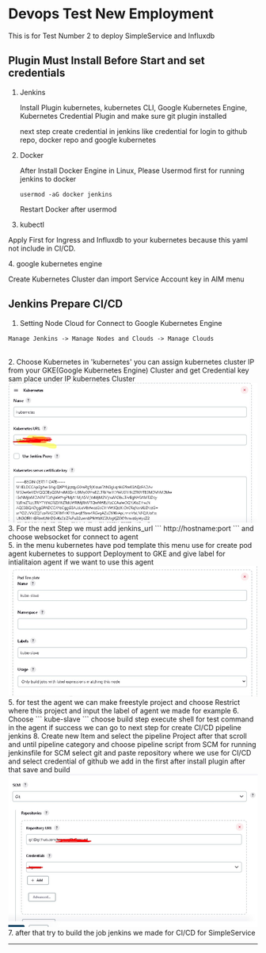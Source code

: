 # Devops Test New Employment

This is for Test Number 2 to deploy SimpleService and Influxdb

<h2>Plugin Must Install Before Start and set credentials</h2>

1. Jenkins
   <p> Install Plugin kubernetes, kubernetes CLI, Google Kubernetes Engine, Kubernetes Credential Plugin and make sure git plugin installed</p>
   <p>next step create credential in jenkins like credential for login to github repo, docker repo and google kubernetes</p>

2. Docker
    <p> After Install Docker Engine in Linux, Please Usermod first for running jenkins to docker</p>
    
    ```
    usermod -aG docker jenkins
    ```
    <p>Restart Docker after usermod<p>
3. kubectl
  <p> Apply First for Ingress and Influxdb to your kubernetes because this yaml not include in CI/CD.</p>
4. google kubernetes engine
   <p>Create Kubernetes Cluster dan import Service Account key in AIM menu</p>

<h2>Jenkins Prepare CI/CD</h2>

1. Setting Node Cloud for Connect to Google Kubernetes Engine 
```
Manage Jenkins -> Manage Nodes and Clouds -> Manage Clouds
```
<br>
2. Choose Kubernetes in 'kubernetes' you can assign kubernetes cluster IP from your GKE(Google Kubernetes Engine) Cluster and get Credential key sam place under IP kubernetes Cluster
             <img src=".screenshot/1.jpg" style="width:30px height:50px">
3. For the next Step we must add jenkins_url
   ```
   http://hostname:port
   ``` 
   and choose websocket for connect to agent<br>
5. in the menu kubernetes have pod template this menu use for create pod agent kubernetes to support Deployment to GKE and give label for intialitaion agent if we want to use this agent
             <img src=".screenshot/4.jpg" style="width:30px height:50px">
5. for test the agent we can make freestyle project and choose Restrict where this project and input the label of agent we made for example 
6. Choose
   ```
    kube-slave
   ```
choose build step execute shell for test command in the agent if success we can go to next step for create CI/CD pipeline jenkins
8. Create new Item and select the pipeline Project after that scroll and until pipeline category and choose pipeline script from SCM for running jenkinsfile for SCM select git and paste repository where we use for CI/CD and select credential of  github we add in the first after install plugin after that save and build
                <img src=".screenshot/8.jpg" style="width:30px height:50px">
7. after that try to build the job jenkins we made for CI/CD for SimpleService

<hr />
